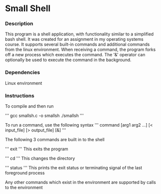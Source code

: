 # Small Shell

### Description

This program is a shell application, with functionality similar to a simplified bash shell.  It was created for an assignment in my operating systems course.  It supports several built-in commands and additional commands from the linux environment.  When receiving a command, the program forks off a new process which executes the command.  The '&' operator can optionally be used to execute the command in the background.


### Dependencies

Linux environment


### Instructions

To compile and then run

'''
gcc smallsh.c -o smallsh
./smallsh
'''

To run a command, use the following syntax
'''
command [arg1 arg2 ...] [< input_file] [> output_file] [&]
'''

The following 3 commands are built in to the shell

'''
exit
'''
This exits the program

'''
cd
'''
This changes the directory

'''
status
'''
This prints the exit status or terminating signal of the last foreground process

Any other commands which exist in the environment are supported by calls to the environment